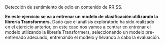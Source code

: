 Detección de sentimiento de odio en contenido de RR.SS.

**En este ejercicio se va a entrenar un modelo de clasificación utilizando la librería Transformers.** Dado que el análisis exploratorio ha sido realizado en el ejercicio anterior, 
en este caso nos vamos a centrar en entrenar el modelo utilizando la librería Transformers, seleccionando un modelo pre-entrenado adecuado, entrenando el modelo y llevando a cabo la evaluación.
